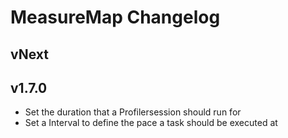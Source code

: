 # MeasureMap Changelog

## vNext

## v1.7.0
- Set the duration that a Profilersession should run for
- Set a Interval to define the pace a task should be executed at
